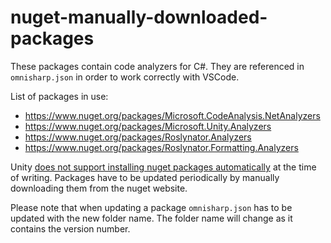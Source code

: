 # nuget-manually-downloaded-packages

These packages contain code analyzers for C#. They are referenced in `omnisharp.json` in order to work correctly with VSCode.

List of packages in use:

* <https://www.nuget.org/packages/Microsoft.CodeAnalysis.NetAnalyzers>
* <https://www.nuget.org/packages/Microsoft.Unity.Analyzers>
* <https://www.nuget.org/packages/Roslynator.Analyzers>
* <https://www.nuget.org/packages/Roslynator.Formatting.Analyzers>

Unity [does not support installing nuget packages automatically](https://docs.microsoft.com/en-us/visualstudio/gamedev/unity/unity-scripting-upgrade?view=vs-2017#add-packages-from-nuget-to-a-unity-project) at the time of writing. Packages have to be updated periodically by manually downloading them from the nuget website.

Please note that when updating a package `omnisharp.json` has to be updated with the new folder name. The folder name will change as it contains the version number.
